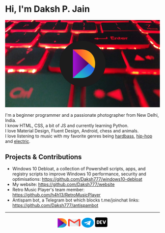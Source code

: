 # Hi, I'm Daksh P. Jain

<img src="https://raw.githubusercontent.com/Daksh777/Daksh777/master/banner.png" alt="banner that contains my logo superimposed on my laptop's keyboard">

I'm a beginner programmer and a passionate photographer from New Delhi, India. <br>
I know HTML, CSS, a bit of JS and currently learning Python. <br>
I love Material Design, Fluent Design, Android, chess and animals. <br>
I love listening to music with my favorite genres being [hardbass](https://open.spotify.com/playlist/5O4BN8XwbxQVnXvejhsYFY?si=1zXCD4PDTc2Oy2RqcDn5GQ), [hip-hop](https://open.spotify.com/playlist/6jsDavkorV92YGC3Jcu5N3?si=kSTeCUR4Si6GrBjn17y7dQ) and [electric](https://open.spotify.com/playlist/1RLhBU90PTkSb3Bt0gzXim?si=hHhgqxf7RSOzSjhOAjhtRg).
<br />
## Projects & Contributions
- Windows 10 Debloat, a collection of Powershell scripts, apps, and registry scripts to improve Windows 10 performance, security and optimisations: https://github.com/Daksh777/windows10-debloat
- My website: https://github.com/Daksh777/website
- Retro Music Player's team member: https://github.com/h4h13/RetroMusicPlayer
- Antispam bot, a Telegram bot which blocks t.me/joinchat links: https://github.com/Daksh777/antispambot

---
<p align="center">
  <a href="https://daksh.eu.org" target="_blank"><img src="icons/DakshLogo.svg" height="30" width="30" /></a>
  <a href="mailto:contact@daksh.eu.org" target="_blank"><img src="icons/gmail.svg" height="32" width="40" /></a>
  <a href="https://t.me/Daksh777" target="_blank"><img src="icons/telegram.svg" height="32" width="40" /></a>
  <a href="https://dev.to/daksh777" target="_blank"><img src="icons/dev-icon.svg" height="35" width="40" /></a>

